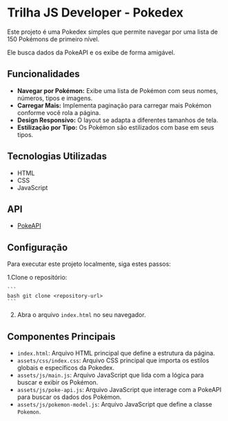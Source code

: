 # Trilha JS Developer - Pokedex

Este projeto é uma Pokedex simples que permite navegar por uma lista de 150 Pokémons de primeiro nível.

Ele busca dados da PokeAPI e os exibe de forma amigável.

## Funcionalidades

- **Navegar por Pokémon:** Exibe uma lista de Pokémon com seus nomes, números, tipos e imagens.
- **Carregar Mais:** Implementa paginação para carregar mais Pokémon conforme você rola a página.
- **Design Responsivo:** O layout se adapta a diferentes tamanhos de tela.
- **Estilização por Tipo:** Os Pokémon são estilizados com base em seus tipos.

## Tecnologias Utilizadas

- HTML
- CSS
- JavaScript

## API

- [PokeAPI](https://pokeapi.co/)

## Configuração

Para executar este projeto localmente, siga estes passos:

1.Clone o repositório:

    ```
    bash git clone <repository-url>
    ```
2.  Abra o arquivo `index.html` no seu navegador.

## Componentes Principais

- `index.html`: Arquivo HTML principal que define a estrutura da página.
- `assets/css/index.css`: Arquivo CSS principal que importa os estilos globais e específicos da Pokedex.
- `assets/js/main.js`: Arquivo JavaScript que lida com a lógica para buscar e exibir os Pokémon.
- `assets/js/poke-api.js`: Arquivo JavaScript que interage com a PokeAPI para buscar os dados dos Pokémon.
- `assets/js/pokemon-model.js`: Arquivo JavaScript que define a classe `Pokemon`.

